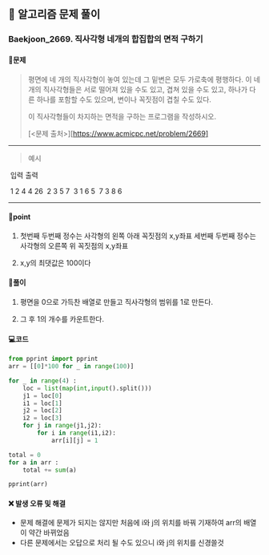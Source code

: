 ## 🐌 알고리즘 문제 풀이

### Baekjoon_2669. 직사각형 네개의 합집합의 면적 구하기



#### 📒문제

> 평면에 네 개의 직사각형이 놓여 있는데 그 밑변은 모두 가로축에 평행하다. 이 네 개의 직사각형들은 서로 떨어져 있을 수도 있고, 겹쳐 있을 수도 있고, 하나가 다른 하나를 포함할 수도 있으며, 변이나 꼭짓점이 겹칠 수도 있다.
>
> 이 직사각형들이 차지하는 면적을 구하는 프로그램을 작성하시오.
> 
> [<문제 출처>][https://www.acmicpc.net/problem/2669]



---

> 예시

​	입력								출력 

​	1 2 4 4							26
​	2 3 5 7
​	3 1 6 5
​	7 3 8 6

----




#### 🚀point

1. 첫번째 두번째 정수는 사각형의 왼쪽 아래 꼭짓점의 x,y좌표 세번째 두번째 정수는 사각형의 오른쪽 위 꼭짓점의 x,y좌표

1. x,y의 최댓값은 100이다

   

#### 🔎풀이

1. 평면을 0으로 가득찬 배열로 만들고 직사각형의 범위를 1로 만든다.

1. 그 후 1의 개수를 카운트한다.

   


#### 💻코드

```python
from pprint import pprint
arr = [[0]*100 for _ in range(100)]

for _ in range(4) :
    loc = list(map(int,input().split()))
    j1 = loc[0]
    i1 = loc[1]
    j2 = loc[2]
    i2 = loc[3]
    for j in range(j1,j2):
        for i in range(i1,i2):
            arr[i][j] = 1

total = 0
for a in arr :
    total += sum(a)

pprint(arr)
```



#### ❌ 발생 오류 및 해결

- 문제 해결에 문제가 되지는 않지만 처음에 i와 j의 위치를 바꿔 기재하여 arr의 배열이 약간 바뀌었음
- 다른 문제에서는 오답으로 처리 될 수도 있으니 i와 j의 위치를 신경쓸것

